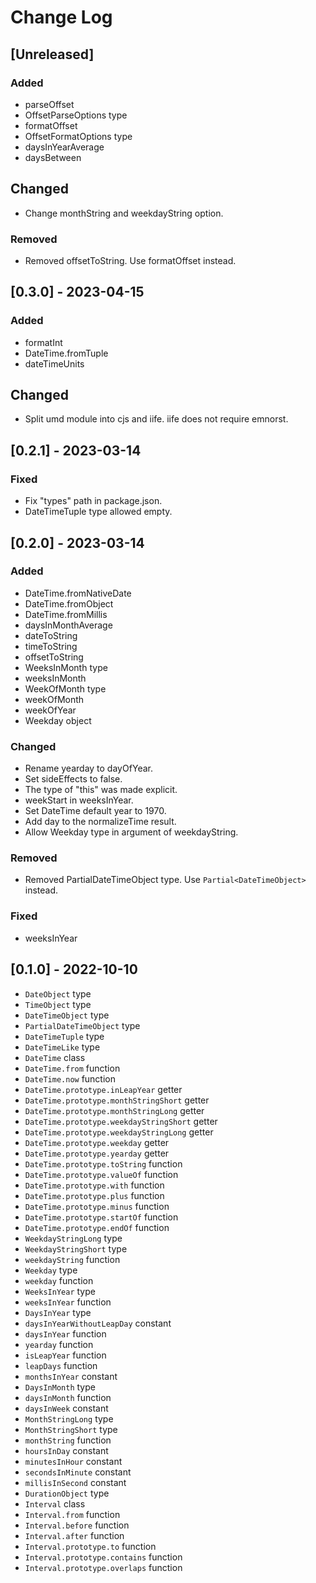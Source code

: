 
# Change Log

## [Unreleased]

### Added

- parseOffset
- OffsetParseOptions type
- formatOffset
- OffsetFormatOptions type
- daysInYearAverage
- daysBetween

## Changed

- Change monthString and weekdayString option.

### Removed

- Removed offsetToString. Use formatOffset instead.

## [0.3.0] - 2023-04-15

### Added

- formatInt
- DateTime.fromTuple
- dateTimeUnits

## Changed

- Split umd module into cjs and iife. iife does not require emnorst.

## [0.2.1] - 2023-03-14

### Fixed

- Fix "types" path in package.json.
- DateTimeTuple type allowed empty.

## [0.2.0] - 2023-03-14

### Added

- DateTime.fromNativeDate
- DateTime.fromObject
- DateTime.fromMillis
- daysInMonthAverage
- dateToString
- timeToString
- offsetToString
- WeeksInMonth type
- weeksInMonth
- WeekOfMonth type
- weekOfMonth
- weekOfYear
- Weekday object

### Changed

- Rename yearday to dayOfYear.
- Set sideEffects to false.
- The type of "this" was made explicit.
- weekStart in weeksInYear.
- Set DateTime default year to 1970.
- Add day to the normalizeTime result.
- Allow Weekday type in argument of weekdayString.

### Removed

- Removed PartialDateTimeObject type. Use `Partial<DateTimeObject>` instead.

### Fixed

- weeksInYear

## [0.1.0] - 2022-10-10

- `DateObject` type
- `TimeObject` type
- `DateTimeObject` type
- `PartialDateTimeObject` type
- `DateTimeTuple` type
- `DateTimeLike` type
- `DateTime` class
- `DateTime.from` function
- `DateTime.now` function
- `DateTime.prototype.inLeapYear` getter
- `DateTime.prototype.monthStringShort` getter
- `DateTime.prototype.monthStringLong` getter
- `DateTime.prototype.weekdayStringShort` getter
- `DateTime.prototype.weekdayStringLong` getter
- `DateTime.prototype.weekday` getter
- `DateTime.prototype.yearday` getter
- `DateTime.prototype.toString` function
- `DateTime.prototype.valueOf` function
- `DateTime.prototype.with` function
- `DateTime.prototype.plus` function
- `DateTime.prototype.minus` function
- `DateTime.prototype.startOf` function
- `DateTime.prototype.endOf` function
- `WeekdayStringLong` type
- `WeekdayStringShort` type
- `weekdayString` function
- `Weekday` type
- `weekday` function
- `WeeksInYear` type
- `weeksInYear` function
- `DaysInYear` type
- `daysInYearWithoutLeapDay` constant
- `daysInYear` function
- `yearday` function
- `isLeapYear` function
- `leapDays` function
- `monthsInYear` constant
- `DaysInMonth` type
- `daysInMonth` function
- `daysInWeek` constant
- `MonthStringLong` type
- `MonthStringShort` type
- `monthString` function
- `hoursInDay` constant
- `minutesInHour` constant
- `secondsInMinute` constant
- `millisInSecond` constant
- `DurationObject` type
- `Interval` class
- `Interval.from` function
- `Interval.before` function
- `Interval.after` function
- `Interval.prototype.to` function
- `Interval.prototype.contains` function
- `Interval.prototype.overlaps` function

